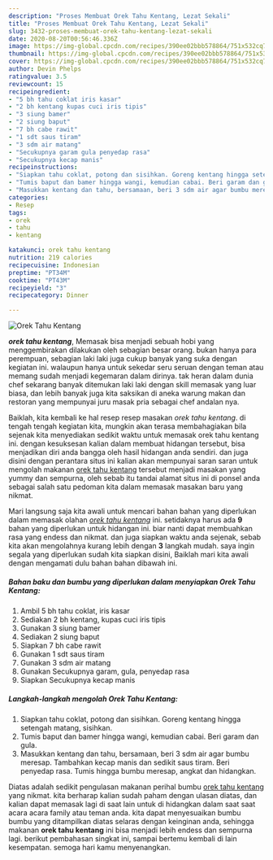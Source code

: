 ```yaml
---
description: "Proses Membuat Orek Tahu Kentang, Lezat Sekali"
title: "Proses Membuat Orek Tahu Kentang, Lezat Sekali"
slug: 3432-proses-membuat-orek-tahu-kentang-lezat-sekali
date: 2020-08-20T00:56:46.336Z
image: https://img-global.cpcdn.com/recipes/390ee02bbb578864/751x532cq70/orek-tahu-kentang-foto-resep-utama.jpg
thumbnail: https://img-global.cpcdn.com/recipes/390ee02bbb578864/751x532cq70/orek-tahu-kentang-foto-resep-utama.jpg
cover: https://img-global.cpcdn.com/recipes/390ee02bbb578864/751x532cq70/orek-tahu-kentang-foto-resep-utama.jpg
author: Devin Phelps
ratingvalue: 3.5
reviewcount: 15
recipeingredient:
- "5 bh tahu coklat iris kasar"
- "2 bh kentang kupas cuci iris tipis"
- "3 siung bamer"
- "2 siung baput"
- "7 bh cabe rawit"
- "1 sdt saus tiram"
- "3 sdm air matang"
- "Secukupnya garam gula penyedap rasa"
- "Secukupnya kecap manis"
recipeinstructions:
- "Siapkan tahu coklat, potong dan sisihkan. Goreng kentang hingga setengah matang, sisihkan."
- "Tumis baput dan bamer hingga wangi, kemudian cabai. Beri garam dan gula."
- "Masukkan kentang dan tahu, bersamaan, beri 3 sdm air agar bumbu meresap. Tambahkan kecap manis dan sedikit saus tiram. Beri penyedap rasa. Tumis hingga bumbu meresap, angkat dan hidangkan."
categories:
- Resep
tags:
- orek
- tahu
- kentang

katakunci: orek tahu kentang 
nutrition: 219 calories
recipecuisine: Indonesian
preptime: "PT34M"
cooktime: "PT43M"
recipeyield: "3"
recipecategory: Dinner

---
```



![Orek Tahu Kentang](https://img-global.cpcdn.com/recipes/390ee02bbb578864/751x532cq70/orek-tahu-kentang-foto-resep-utama.jpg)

<b><i>orek tahu kentang</i></b>, Memasak bisa menjadi sebuah hobi yang menggembirakan dilakukan oleh sebagian besar orang. bukan hanya para perempuan, sebagian laki laki juga cukup banyak yang suka dengan kegiatan ini. walaupun hanya untuk sekedar seru seruan dengan teman atau memang sudah menjadi kegemaran dalam dirinya. tak heran dalam dunia chef sekarang banyak ditemukan laki laki dengan skill memasak yang luar biasa, dan lebih banyak juga kita saksikan di aneka warung makan dan restoran yang mempunyai juru masak pria sebagai chef andalan nya.



Baiklah, kita kembali ke hal resep resep masakan <i>orek tahu kentang</i>. di tengah tengah kegiatan kita, mungkin akan terasa membahagiakan bila sejenak kita menyediakan sedikit waktu untuk memasak orek tahu kentang ini. dengan kesuksesan kalian dalam membuat hidangan tersebut, bisa menjadikan diri anda bangga oleh hasil hidangan anda sendiri. dan juga disini dengan perantara situs ini kalian akan mempunyai saran saran untuk mengolah makanan <u>orek tahu kentang</u> tersebut menjadi masakan yang yummy dan sempurna, oleh sebab itu tandai alamat situs ini di ponsel anda sebagai salah satu pedoman kita dalam memasak masakan baru yang nikmat.


Mari langsung saja kita awali untuk mencari bahan bahan yang diperlukan dalam memasak olahan <u><i>orek tahu kentang</i></u> ini. setidaknya harus ada <b>9</b> bahan yang diperlukan untuk hidangan ini. biar nanti dapat membuahkan rasa yang endess dan nikmat. dan juga siapkan waktu anda sejenak, sebab kita akan mengolahnya kurang lebih dengan <b>3</b> langkah mudah. saya ingin segala yang diperlukan sudah kita siapkan disini, Baiklah mari kita awali dengan mengamati dulu bahan bahan dibawah ini.

<!--inarticleads1-->

##### Bahan baku dan bumbu yang diperlukan dalam menyiapkan Orek Tahu Kentang:

1. Ambil 5 bh tahu coklat, iris kasar
1. Sediakan 2 bh kentang, kupas cuci iris tipis
1. Gunakan 3 siung bamer
1. Sediakan 2 siung baput
1. Siapkan 7 bh cabe rawit
1. Gunakan 1 sdt saus tiram
1. Gunakan 3 sdm air matang
1. Gunakan Secukupnya garam, gula, penyedap rasa
1. Siapkan Secukupnya kecap manis




<!--inarticleads2-->

##### Langkah-langkah mengolah Orek Tahu Kentang:

1. Siapkan tahu coklat, potong dan sisihkan. Goreng kentang hingga setengah matang, sisihkan.
1. Tumis baput dan bamer hingga wangi, kemudian cabai. Beri garam dan gula.
1. Masukkan kentang dan tahu, bersamaan, beri 3 sdm air agar bumbu meresap. Tambahkan kecap manis dan sedikit saus tiram. Beri penyedap rasa. Tumis hingga bumbu meresap, angkat dan hidangkan.




Diatas adalah sedikit pengulasan makanan perihal bumbu <u>orek tahu kentang</u> yang nikmat. kita berharap kalian sudah paham dengan ulasan diatas, dan kalian dapat memasak lagi di saat lain untuk di hidangkan dalam saat saat acara acara family atau teman anda. kita dapat menyesuaikan bumbu bumbu yang ditampilkan diatas selaras dengan keinginan anda, sehingga makanan <b>orek tahu kentang</b> ini bisa menjadi lebih endess dan sempurna lagi. berikut pembahasan singkat ini, sampai bertemu kembali di lain kesempatan. semoga hari kamu menyenangkan.
